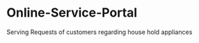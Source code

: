 Online-Service-Portal
=====================

Serving Requests of customers regarding house hold appliances
